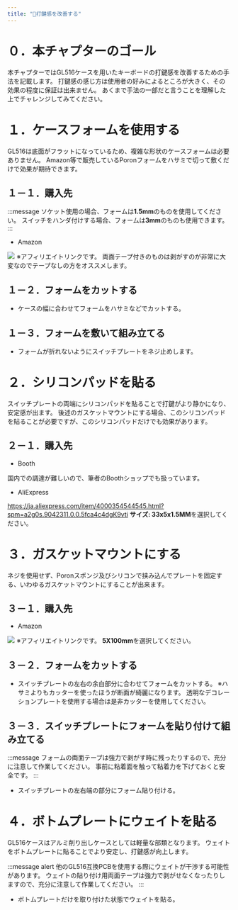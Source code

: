 ```yaml
---
title: "🔧打鍵感を改善する"
---
```


# ０．本チャプターのゴール

本チャプターではGL516ケースを用いたキーボードの打鍵感を改善するための手法を記載します。
打鍵感の感じ方は使用者の好みによるところが大きく、その効果の程度に保証は出来ません。
あくまで手法の一部だと言うことを理解した上でチャレンジしてみてください。

# １．ケースフォームを使用する

GL516は底面がフラットになっているため、複雑な形状のケースフォームは必要ありません。
Amazon等で販売しているPoronフォームをハサミで切って敷くだけで効果が期待できます。

## １－１．購入先

:::message
ソケット使用の場合、フォームは**1.5mm**のものを使用してください。
スイッチをハンダ付けする場合、フォームは**3mm**のものも使用できます。
:::

- Amazon

<a href="https://www.amazon.co.jp/gp/product/B00JPYCOHE?ie=UTF8&psc=1&linkCode=li2&tag=saritiru303-22&linkId=b0bd54af78a29cfbddae0f6e4e51dd91&language=ja_JP&ref_=as_li_ss_il" target="_blank"><img border="0" src="//ws-fe.amazon-adsystem.com/widgets/q?_encoding=UTF8&ASIN=B00JPYCOHE&Format=_SL160_&ID=AsinImage&MarketPlace=JP&ServiceVersion=20070822&WS=1&tag=saritiru303-22&language=ja_JP" ></a><img src="https://ir-jp.amazon-adsystem.com/e/ir?t=saritiru303-22&language=ja_JP&l=li2&o=9&a=B00JPYCOHE" width="1" height="1" border="0" alt="" style="border:none !important; margin:0px !important;" />
※アフィリエイトリンクです。
両面テープ付きのものは剥がすのが非常に大変なのでテープなしの方をオススメします。

## １－２．フォームをカットする

- ケースの幅に合わせてフォームをハサミなどでカットする。

## １－３．フォームを敷いて組み立てる

- フォームが折れないようにスイッチプレートをネジ止めします。

# ２．シリコンパッドを貼る

スイッチプレートの両端にシリコンパッドを貼ることで打鍵がより静かになり、安定感が出ます。
後述のガスケットマウントにする場合、このシリコンパッドを貼ることが必要ですが、このシリコンパッドだけでも効果があります。

## ２－１．購入先

- Booth

国内での調達が難しいので、筆者のBoothショップでも扱っています。

- AliExpress

https://ja.aliexpress.com/item/4000354544545.html?spm=a2g0s.9042311.0.0.5fca4c4dgK9vti
**サイズ: 33x5x1.5MM**を選択してください。

# ３．ガスケットマウントにする

ネジを使用せず、Poronスポンジ及びシリコンで挟み込んでプレートを固定する、いわゆるガスケットマウントにすることが出来ます。

## ３－１．購入先

- Amazon

<a href="https://www.amazon.co.jp/%E3%82%A4%E3%83%8E%E3%82%A2%E3%83%83%E3%82%AF-%E3%83%9D%E3%83%AD%E3%83%B3%E3%82%B9%E3%83%9D%E3%83%B3%E3%82%B8%E3%83%AD%E3%83%BC%E3%83%AB-5tX100mmX1M-%E3%83%86%E3%83%BC%E3%83%97%E4%BB%98-L24-5100MT/dp/B00E0GQ6MG?pd_rd_w=i0H3d&pf_rd_p=ae64b7f5-458b-4e9a-9b07-1feecb909091&pf_rd_r=278BKE41RN6Y23E3VG6G&pd_rd_r=ebb8107c-c30e-48e2-a9d8-2aa8c1225b73&pd_rd_wg=FQRAD&pd_rd_i=B00E0GQ6MG&psc=1&linkCode=li2&tag=saritiru303-22&linkId=3161bc36b31e7bda2d30fdaaf78135cc&language=ja_JP&ref_=as_li_ss_il" target="_blank"><img border="0" src="//ws-fe.amazon-adsystem.com/widgets/q?_encoding=UTF8&ASIN=B00E0GQ6MG&Format=_SL160_&ID=AsinImage&MarketPlace=JP&ServiceVersion=20070822&WS=1&tag=saritiru303-22&language=ja_JP" ></a><img src="https://ir-jp.amazon-adsystem.com/e/ir?t=saritiru303-22&language=ja_JP&l=li2&o=9&a=B00E0GQ6MG" width="1" height="1" border="0" alt="" style="border:none !important; margin:0px !important;" />
※アフィリエイトリンクです。
**5X100mm**を選択してください。

## ３－２．フォームをカットする

- スイッチプレートの左右の余白部分に合わせてフォームをカットする。
※ハサミよりもカッターを使ったほうが断面が綺麗になります。
透明なデコレーションプレートを使用する場合は是非カッターを使用してください。

## ３－３．スイッチプレートにフォームを貼り付けて組み立てる

:::message
フォームの両面テープは強力で剥がす時に残ったりするので、充分に注意して作業してください。
事前に粘着面を触って粘着力を下げておくと安全です。
:::

- スイッチプレートの左右端の部分にフォーム貼り付ける。

# ４．ボトムプレートにウェイトを貼る

GL516ケースはアルミ削り出しケースとしては軽量な部類となります。
ウェイトをボトムプレートに貼ることでより安定し、打鍵感が向上します。

:::message alert
他のGL516互換PCBを使用する際にウェイトが干渉する可能性があります。
ウェイトの貼り付け用両面テープは強力で剥がせなくなったりしますので、充分に注意して作業してください。
:::

- ボトムプレートだけを取り付けた状態でウェイトを貼る。

